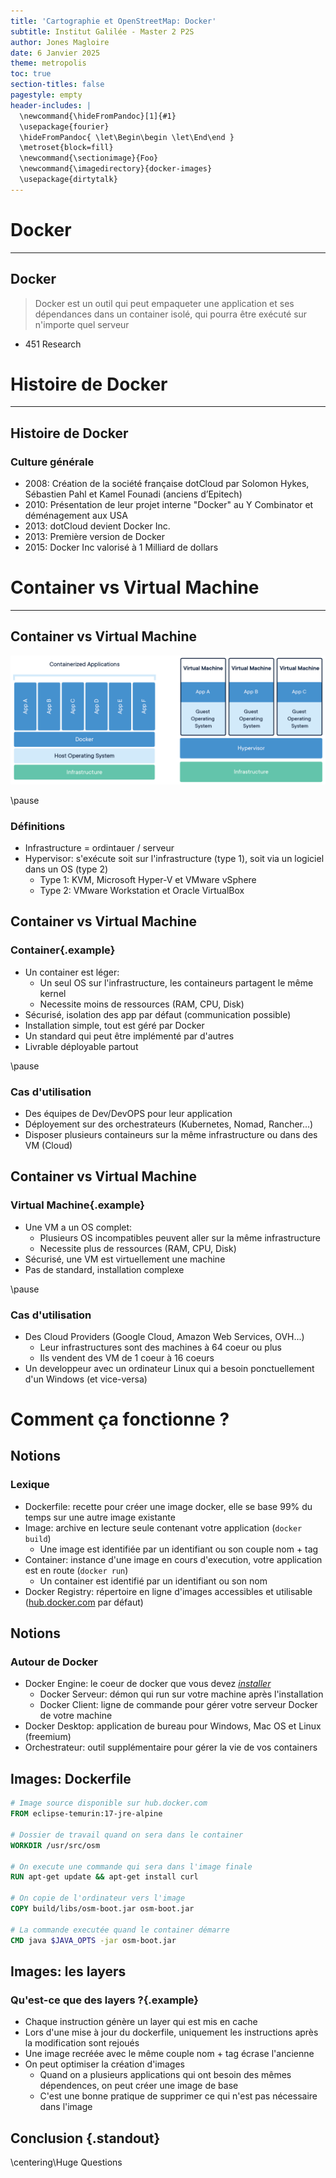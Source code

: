 ```yaml
---
title: 'Cartographie et OpenStreetMap: Docker'
subtitle: Institut Galilée - Master 2 P2S
author: Jones Magloire
date: 6 Janvier 2025
theme: metropolis
toc: true
section-titles: false
pagestyle: empty
header-includes: |
  \newcommand{\hideFromPandoc}[1]{#1}
  \usepackage{fourier}
  \hideFromPandoc{ \let\Begin\begin \let\End\end }
  \metroset{block=fill}
  \newcommand{\sectionimage}{Foo}
  \newcommand{\imagedirectory}{docker-images}
  \usepackage{dirtytalk}
---
```


# Docker

---

## Docker

> Docker est un outil qui peut empaqueter une application et ses dépendances dans un container isolé, qui pourra être exécuté sur n'importe quel serveur

- 451 Research

# Histoire de Docker

---

## Histoire de Docker

### Culture générale

- 2008: Création de la société française dotCloud par Solomon Hykes, Sébastien Pahl et Kamel Founadi (anciens d’Epitech)
- 2010: Présentation de leur projet interne "Docker" au Y Combinator et déménagement aux USA
- 2013: dotCloud devient Docker Inc.
- 2013: Première version de Docker
- 2015: Docker Inc valorisé à 1 Milliard de dollars

# Container vs Virtual Machine

---

## Container vs Virtual Machine

![](docker-images/container-vs-vm.png)

\pause

### Définitions

- Infrastructure = ordintauer / serveur
- Hypervisor: s'exécute soit sur l'infrastructure (type 1), soit via un logiciel dans un OS (type 2)
  - Type 1: KVM, Microsoft Hyper-V et VMware vSphere
  - Type 2: VMware Workstation et Oracle VirtualBox

## Container vs Virtual Machine

### Container{.example}

- Un container est léger:
  - Un seul OS sur l'infrastructure, les containeurs partagent le même kernel
  - Necessite moins de ressources (RAM, CPU, Disk)
- Sécurisé, isolation des app par défaut (communication possible)
- Installation simple, tout est géré par Docker
- Un standard qui peut être implémenté par d'autres
- Livrable déployable partout

\pause

### Cas d'utilisation

- Des équipes de Dev/DevOPS pour leur application
- Déployement sur des orchestrateurs (Kubernetes, Nomad, Rancher...)
- Disposer plusieurs containeurs sur la même infrastructure ou dans des VM (Cloud)

## Container vs Virtual Machine

### Virtual Machine{.example}

- Une VM a un OS complet:
  - Plusieurs OS incompatibles peuvent aller sur la même infrastructure
  - Necessite plus de ressources (RAM, CPU, Disk)
- Sécurisé, une VM est virtuellement une machine
- Pas de standard, installation complexe

\pause

### Cas d'utilisation

- Des Cloud Providers (Google Cloud, Amazon Web Services, OVH...)
  - Leur infrastructures sont des machines à 64 coeur ou plus
  - Ils vendent des VM de 1 coeur à 16 coeurs
- Un developpeur avec un ordinateur Linux qui a besoin ponctuellement d'un Windows (et vice-versa)

# Comment ça fonctionne ?

## Notions

### Lexique

- Dockerfile: recette pour créer une image docker, elle se base 99% du temps sur une autre image existante
- Image: archive en lecture seule contenant votre application (`docker build`)
  - Une image est identifiée par un identifiant ou son couple nom + tag
- Container: instance d'une image en cours d'execution, votre application est en route (`docker run`)
  - Un container est identifié par un identifiant ou son nom
- Docker Registry: répertoire en ligne d'images accessibles et utilisable ([hub.docker.com](https://hub.docker.com) par défaut)

## Notions

### Autour de Docker

- Docker Engine: le coeur de docker que vous devez [_installer_](https://docs.docker.com/engine/install/)
  - Docker Serveur: démon qui run sur votre machine après l'installation
  - Docker Client: ligne de commande pour gérer votre serveur Docker de votre machine
- Docker Desktop: application de bureau pour Windows, Mac OS et Linux (freemium)
- Orchestrateur: outil supplémentaire pour gérer la vie de vos containers

## Images: Dockerfile

```dockerfile
# Image source disponible sur hub.docker.com
FROM eclipse-temurin:17-jre-alpine

# Dossier de travail quand on sera dans le container
WORKDIR /usr/src/osm

# On execute une commande qui sera dans l'image finale
RUN apt-get update && apt-get install curl

# On copie de l'ordinateur vers l'image
COPY build/libs/osm-boot.jar osm-boot.jar

# La commande executée quand le container démarre
CMD java $JAVA_OPTS -jar osm-boot.jar
```

## Images: les layers

### Qu'est-ce que des layers ?{.example}

- Chaque instruction génère un layer qui est mis en cache
- Lors d'une mise à jour du dockerfile, uniquement les instructions après la modification sont rejoués
- Une image recréée avec le même couple nom + tag écrase l'ancienne
- On peut optimiser la création d'images
  - Quand on a plusieurs applications qui ont besoin des mêmes dépendences, on peut créer une image de base
  - C'est une bonne pratique de supprimer ce qui n'est pas nécessaire dans l'image

## Conclusion {.standout}

\centering\Huge Questions
